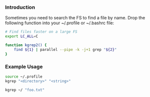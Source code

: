 ### Introduction ###
Sometimes you need to search the FS to find a file by name. Drop the following function into your ~/.profile or ~/.bashrc file:

```bash
# Find files faster on a large FS
export LC_ALL=C

function kgrep2() {
    find ${1} | parallel --pipe -k -j+1 grep "${2}"
}
```

### Example Usage ###
```bash
source ~/.profile
kgrep "<directory>" "<string>"
```

```bash
kgrep ~/ "foo.txt"
```



